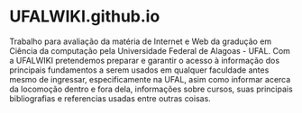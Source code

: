 # UFALWIKI.github.io
Trabalho para  avaliação da matéria de Internet e Web da gradução em Ciência da computação pela Universidade Federal de Alagoas - UFAL.
Com a UFALWIKI pretendemos preparar e garantir o acesso à informação dos principais fundamentos a serem usados em qualquer faculdade antes mesmo de ingressar, especificamente na UFAL, asim como informar acerca da locomoção dentro e fora dela, informações sobre cursos, suas principais bibliografias e referencias usadas entre outras coisas.
